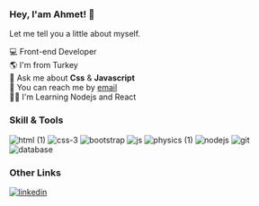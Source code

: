 ### Hey, I'am Ahmet! 👋

Let me tell you a little about myself.

💻 Front-end Developer
<br>
🌎 I'm from Turkey
<br>
💬 Ask me about <b>Css</b> & <b>Javascript</b>
<br>
📧 You can reach  me by <a href="mailto:ahmet.sftwtr@gmail.com">email</a>
<br>
👨‍💻 I'm Learning Nodejs and React


<h3>Skill & Tools</h3>

![html (1)](https://user-images.githubusercontent.com/95828884/200162130-3eef223a-dcc8-4fff-9ffb-1fb0ed932f65.png)
![css-3](https://user-images.githubusercontent.com/95828884/200162149-3b82b551-b844-42a2-aeb3-23dc82fde904.png)
![bootstrap](https://user-images.githubusercontent.com/95828884/200162163-8b35856d-42be-4390-b03c-5f479c256af6.png)
![js](https://user-images.githubusercontent.com/95828884/200162187-c196a68e-6d6f-46f4-9ec7-9b384cae4e5c.png)
![physics (1)](https://user-images.githubusercontent.com/95828884/200162213-2897a011-53b1-4e4f-9d61-fc5821ad6287.png)
![nodejs](https://user-images.githubusercontent.com/95828884/200162222-2927d017-e494-438c-904e-18684d978c19.png)
![git](https://user-images.githubusercontent.com/95828884/200162270-3e059783-40b8-412d-8b08-5157376b8143.png)
![database](https://user-images.githubusercontent.com/95828884/200162291-7e6b4d5d-d9eb-4e62-a58c-7059da87b4bc.png)


<h3>Other Links</h3>


<a href="https://www.linkedin.com/in/ahmetsftwtr/">![linkedin](https://user-images.githubusercontent.com/95828884/200162343-2b3d342a-e1d0-4b1f-abdd-1d3edfbee794.png)</a>

